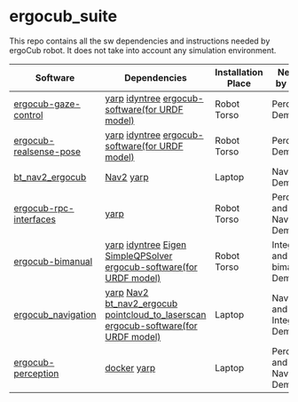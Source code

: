 # ergocub_suite
This repo contains all the sw dependencies and instructions needed by ergoCub robot.
It does not take into account any simulation environment.

| Software | Dependencies| Installation Place | Needed by demo |
|---------|--------------|----------------|-------------|
| [ergocub-gaze-control](https://github.com/hsp-iit/ergocub-gaze-control) | [yarp](https://github.com/robotology/yarp) [idyntree](https://github.com/robotology/idyntree) [ergocub-software(for URDF model)](https://github.com/icub-tech-iit/ergocub-software)| Robot Torso | Perception Demo |
| [ergocub-realsense-pose](https://github.com/hsp-iit/ergocub-realsense-pose) | [yarp](https://github.com/robotology/yarp) [idyntree](https://github.com/robotology/idyntree) [ergocub-software(for URDF model)](https://github.com/icub-tech-iit/ergocub-software) | Robot Torso | Perception Demo |
| [bt_nav2_ergocub](https://github.com/hsp-iit/bt_nav2_ergocub) | [Nav2](https://docs.nav2.org/) [yarp](https://github.com/robotology/yarp) | Laptop | Navigation Demo |
| [ergocub-rpc-interfaces](https://github.com/hsp-iit/ergocub-rpc-interfaces)| [yarp](https://github.com/robotology/yarp) | Robot Torso | Perception and Navigation Demo|
| [ergocub-bimanual](https://github.com/hsp-iit/ergocub-bimanual)| [yarp](https://github.com/robotology/yarp) [idyntree](https://github.com/robotology/idyntree) [Eigen](https://eigen.tuxfamily.org/index.php?title=Main_Page) [SimpleQPSolver](https://github.com/Woolfrey/SimpleQPSolver) [ergocub-software(for URDF model)](https://github.com/icub-tech-iit/ergocub-software)| Robot Torso | Integration and bimanual Demo |
| [ergocub_navigation](https://github.com/hsp-iit/ergocub_navigation)| [yarp](https://github.com/robotology/yarp) [Nav2](https://docs.nav2.org/) [bt_nav2_ergocub](https://github.com/hsp-iit/bt_nav2_ergocub) [pointcloud_to_laserscan](https://github.com/ros-perception/pointcloud_to_laserscan) [ergocub-software(for URDF model)](https://github.com/icub-tech-iit/ergocub-software)| Laptop | Navigation and Integration Demo |
| [ergocub-perception](https://github.com/hsp-iit/ergocub-perception) | [docker](https://www.docker.com/) [yarp](https://github.com/robotology/yarp) | Laptop | Perception and Navigation Demo |
